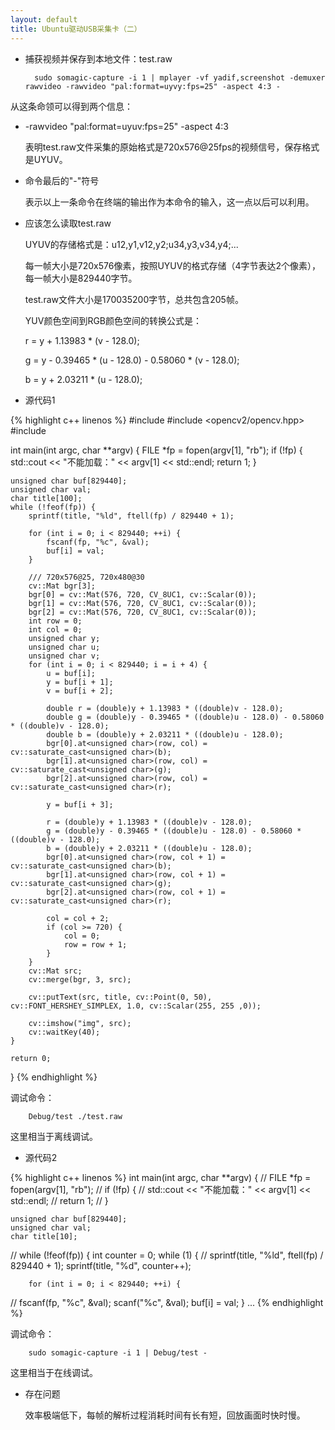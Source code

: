 ```yaml
---
layout: default
title: Ubuntu驱动USB采集卡（二）
---
```

- 捕获视频并保存到本地文件：test.raw

        sudo somagic-capture -i 1 | mplayer -vf yadif,screenshot -demuxer rawvideo -rawvideo "pal:format=uyvy:fps=25" -aspect 4:3 -

从这条命领可以得到两个信息：

- -rawvideo "pal:format=uyuv:fps=25" -aspect 4:3

    表明test.raw文件采集的原始格式是720x576@25fps的视频信号，保存格式是UYUV。
    
- 命令最后的"-"符号

    表示以上一条命令在终端的输出作为本命令的输入，这一点以后可以利用。


- 应该怎么读取test.raw

    UYUV的存储格式是：u12,y1,v12,y2;u34,y3,v34,y4;...
    
    每一帧大小是720x576像素，按照UYUV的格式存储（4字节表达2个像素），每一帧大小是829440字节。
    
    test.raw文件大小是170035200字节，总共包含205帧。
    
    YUV颜色空间到RGB颜色空间的转换公式是：
    
    r = y + 1.13983 * (v - 128.0);
    
    g = y - 0.39465 * (u - 128.0) - 0.58060 * (v - 128.0);
    
    b = y + 2.03211 * (u - 128.0);
    
- 源代码1

{% highlight c++ linenos %}
#include <iostream>
#include <opencv2/opencv.hpp>
#include <cstdio>

int main(int argc, char **argv) {
    FILE *fp = fopen(argv[1], "rb");
    if (!fp) {
        std::cout << "不能加载：" << argv[1] << std::endl;
        return 1;
    }

    unsigned char buf[829440];
    unsigned char val;
    char title[100];
    while (!feof(fp)) {
        sprintf(title, "%ld", ftell(fp) / 829440 + 1);

        for (int i = 0; i < 829440; ++i) {
            fscanf(fp, "%c", &val);
            buf[i] = val;
        }

        /// 720x576@25, 720x480@30
        cv::Mat bgr[3];
        bgr[0] = cv::Mat(576, 720, CV_8UC1, cv::Scalar(0));
        bgr[1] = cv::Mat(576, 720, CV_8UC1, cv::Scalar(0));
        bgr[2] = cv::Mat(576, 720, CV_8UC1, cv::Scalar(0));
        int row = 0;
        int col = 0;
        unsigned char y;
        unsigned char u;
        unsigned char v;
        for (int i = 0; i < 829440; i = i + 4) {
            u = buf[i];
            y = buf[i + 1];
            v = buf[i + 2];

            double r = (double)y + 1.13983 * ((double)v - 128.0);
            double g = (double)y - 0.39465 * ((double)u - 128.0) - 0.58060 * ((double)v - 128.0);
            double b = (double)y + 2.03211 * ((double)u - 128.0);
            bgr[0].at<unsigned char>(row, col) = cv::saturate_cast<unsigned char>(b);
            bgr[1].at<unsigned char>(row, col) = cv::saturate_cast<unsigned char>(g);
            bgr[2].at<unsigned char>(row, col) = cv::saturate_cast<unsigned char>(r);

            y = buf[i + 3];

            r = (double)y + 1.13983 * ((double)v - 128.0);
            g = (double)y - 0.39465 * ((double)u - 128.0) - 0.58060 * ((double)v - 128.0);
            b = (double)y + 2.03211 * ((double)u - 128.0);
            bgr[0].at<unsigned char>(row, col + 1) = cv::saturate_cast<unsigned char>(b);
            bgr[1].at<unsigned char>(row, col + 1) = cv::saturate_cast<unsigned char>(g);
            bgr[2].at<unsigned char>(row, col + 1) = cv::saturate_cast<unsigned char>(r);

            col = col + 2;
            if (col >= 720) {
                col = 0;
                row = row + 1;
            }
        }
        cv::Mat src;
        cv::merge(bgr, 3, src);

        cv::putText(src, title, cv::Point(0, 50), cv::FONT_HERSHEY_SIMPLEX, 1.0, cv::Scalar(255, 255 ,0));

        cv::imshow("img", src);
        cv::waitKey(40);
    }

    return 0;
}
{% endhighlight %}

调试命令：

        Debug/test ./test.raw
        
这里相当于离线调试。

- 源代码2

{% highlight c++ linenos %}
int main(int argc, char **argv) {
//  FILE *fp = fopen(argv[1], "rb");
//  if (!fp) {
//      std::cout << "不能加载：" << argv[1] << std::endl;
//      return 1;
//  }

    unsigned char buf[829440];
    unsigned char val;
    char title[10];
//  while (!feof(fp)) {
    int counter = 0;
    while (1) {
//      sprintf(title, "%ld", ftell(fp) / 829440 + 1);
        sprintf(title, "%d", counter++);

        for (int i = 0; i < 829440; ++i) {
//          fscanf(fp, "%c", &val);
            scanf("%c", &val);
            buf[i] = val;
        }
...
{% endhighlight %}

调试命令：

        sudo somagic-capture -i 1 | Debug/test -
        
这里相当于在线调试。

- 存在问题
    
    效率极端低下，每帧的解析过程消耗时间有长有短，回放画面时快时慢。
    
        
